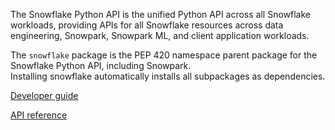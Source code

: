 The Snowflake Python API is the unified Python API across all Snowflake workloads, providing APIs for all Snowflake resources across data engineering, Snowpark, Snowpark ML, and client application workloads.

The `snowflake` package is the PEP 420 namespace parent package for the Snowflake Python API, including Snowpark.  
Installing snowflake automatically installs all subpackages as dependencies.

[Developer guide](https://docs.snowflake.com/developer-guide/snowflake-python-api/snowflake-python-overview)

[API reference](https://docs.snowflake.com/developer-guide/snowflake-python-api/reference/latest/index)
